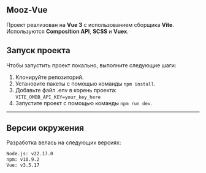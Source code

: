 ## Mooz-Vue

Проект реализован на **Vue 3** с использованием сборщика **Vite**.  
Используются **Composition API**, **SCSS** и **Vuex**.

## Запуск проекта

Чтобы запустить проект локально, выполните следующие шаги:

1. Клонируйте репозиторий.
2. Установите пакеты с помощью команды `npm install`.
3. Добавьте файл .env в корень проекта: `VITE_OMDB_API_KEY=your_key_here`
4. Запустите проект с помощью команды `npm run dev`.

---

## Версии окружения

Разработка велась на следующих версиях:

```bash
Node.js: v22.17.0
npm: v10.9.2
Vue: v3.5.17
```